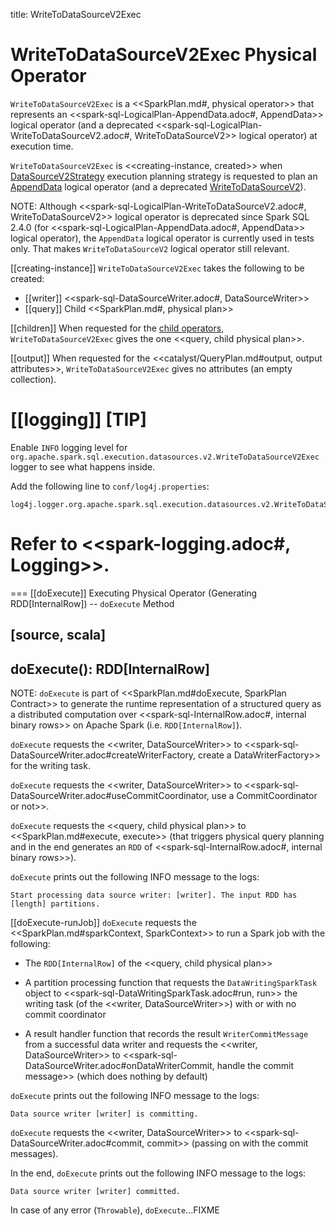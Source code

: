 title: WriteToDataSourceV2Exec

# WriteToDataSourceV2Exec Physical Operator

`WriteToDataSourceV2Exec` is a <<SparkPlan.md#, physical operator>> that represents an <<spark-sql-LogicalPlan-AppendData.adoc#, AppendData>> logical operator (and a deprecated <<spark-sql-LogicalPlan-WriteToDataSourceV2.adoc#, WriteToDataSourceV2>> logical operator) at execution time.

`WriteToDataSourceV2Exec` is <<creating-instance, created>> when [DataSourceV2Strategy](../execution-planning-strategies/DataSourceV2Strategy.md) execution planning strategy is requested to plan an [AppendData](../execution-planning-strategies/DataSourceV2Strategy.md#apply-AppendData) logical operator (and a deprecated [WriteToDataSourceV2](../execution-planning-strategies/DataSourceV2Strategy.md#apply-WriteToDataSourceV2)).

NOTE: Although <<spark-sql-LogicalPlan-WriteToDataSourceV2.adoc#, WriteToDataSourceV2>> logical operator is deprecated since Spark SQL 2.4.0 (for <<spark-sql-LogicalPlan-AppendData.adoc#, AppendData>> logical operator), the `AppendData` logical operator is currently used in tests only. That makes `WriteToDataSourceV2` logical operator still relevant.

[[creating-instance]]
`WriteToDataSourceV2Exec` takes the following to be created:

* [[writer]] <<spark-sql-DataSourceWriter.adoc#, DataSourceWriter>>
* [[query]] Child <<SparkPlan.md#, physical plan>>

[[children]]
When requested for the [child operators](../catalyst/TreeNode.md#children), `WriteToDataSourceV2Exec` gives the one <<query, child physical plan>>.

[[output]]
When requested for the <<catalyst/QueryPlan.md#output, output attributes>>, `WriteToDataSourceV2Exec` gives no attributes (an empty collection).

[[logging]]
[TIP]
====
Enable `INFO` logging level for `org.apache.spark.sql.execution.datasources.v2.WriteToDataSourceV2Exec` logger to see what happens inside.

Add the following line to `conf/log4j.properties`:

```
log4j.logger.org.apache.spark.sql.execution.datasources.v2.WriteToDataSourceV2Exec=INFO
```

Refer to <<spark-logging.adoc#, Logging>>.
====

=== [[doExecute]] Executing Physical Operator (Generating RDD[InternalRow]) -- `doExecute` Method

[source, scala]
----
doExecute(): RDD[InternalRow]
----

NOTE: `doExecute` is part of <<SparkPlan.md#doExecute, SparkPlan Contract>> to generate the runtime representation of a structured query as a distributed computation over <<spark-sql-InternalRow.adoc#, internal binary rows>> on Apache Spark (i.e. `RDD[InternalRow]`).

`doExecute` requests the <<writer, DataSourceWriter>> to <<spark-sql-DataSourceWriter.adoc#createWriterFactory, create a DataWriterFactory>> for the writing task.

`doExecute` requests the <<writer, DataSourceWriter>> to <<spark-sql-DataSourceWriter.adoc#useCommitCoordinator, use a CommitCoordinator or not>>.

`doExecute` requests the <<query, child physical plan>> to <<SparkPlan.md#execute, execute>> (that triggers physical query planning and in the end generates an `RDD` of <<spark-sql-InternalRow.adoc#, internal binary rows>>).

`doExecute` prints out the following INFO message to the logs:

```
Start processing data source writer: [writer]. The input RDD has [length] partitions.
```

[[doExecute-runJob]]
`doExecute` requests the <<SparkPlan.md#sparkContext, SparkContext>> to run a Spark job with the following:

* The `RDD[InternalRow]` of the <<query, child physical plan>>

* A partition processing function that requests the `DataWritingSparkTask` object to <<spark-sql-DataWritingSparkTask.adoc#run, run>> the writing task (of the <<writer, DataSourceWriter>>) with or with no commit coordinator

* A result handler function that records the result `WriterCommitMessage` from a successful data writer and requests the <<writer, DataSourceWriter>> to <<spark-sql-DataSourceWriter.adoc#onDataWriterCommit, handle the commit message>> (which does nothing by default)

`doExecute` prints out the following INFO message to the logs:

```
Data source writer [writer] is committing.
```

`doExecute` requests the <<writer, DataSourceWriter>> to <<spark-sql-DataSourceWriter.adoc#commit, commit>> (passing on with the commit messages).

In the end, `doExecute` prints out the following INFO message to the logs:

```
Data source writer [writer] committed.
```

In case of any error (`Throwable`), `doExecute`...FIXME
